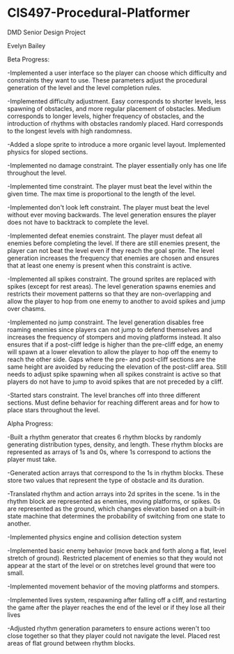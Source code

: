 # CIS497-Procedural-Platformer
DMD Senior Design Project

Evelyn Bailey

Beta Progress:

-Implemented a user interface so the player can choose which difficulty and constraints they want to use. These parameters adjust the procedural generation of the level and the level completion rules.

-Implemented difficulty adjustment. Easy corresponds to shorter levels, less spawning of obstacles, and more regular placement of obstacles. Medium corresponds to longer levels, higher frequency of obstacles, and the introduction of rhythms with obstacles randomly placed. Hard corresponds to the longest levels with high randomness.

-Added a slope sprite to introduce a more organic level layout. Implemented physics for sloped sections.

-Implemented no damage constraint. The player essentially only has one life throughout the level.

-Implemented time constraint. The player must beat the level within the given time. The max time is proportional to the length of the level.

-Implemented don't look left constraint. The player must beat the level without ever moving backwards. The level generation ensures the player does not have to backtrack to complete the level.

-Implemented defeat enemies constraint. The player must defeat all enemies before completing the level. If there are still enemies present, the player can not beat the level even if they reach the goal sprite. The level generation increases the frequency that enemies are chosen and ensures that at least one enemy is present when this constraint is active.

-Implemented all spikes constraint. The ground sprites are replaced with spikes (except for rest areas). The level generation spawns enemies and restricts their movement patterns so that they are non-overlapping and allow the player to hop from one enemy to another to avoid spikes and jump over chasms.

-Implemented no jump constraint. The level generation disables free roaming enemies since players can not jump to defend themselves and increases the frequency of stompers and moving platforms instead. It also ensures that if a post-cliff ledge is higher than the pre-cliff edge, an enemy will spawn at a lower elevation to allow the player to hop off the enemy to reach the other side. Gaps where the pre- and post-cliff sections are the same height are avoided by reducing the elevation of the post-cliff area. Still needs to adjust spike spawning when all spikes constraint is active so that players do not have to jump to avoid spikes that are not preceded by a cliff.

-Started stars constraint. The level branches off into three different sections. Must define behavior for reaching different areas and for how to place stars throughout the level.


Alpha Progress:

-Built a rhythm generator that creates 6 rhythm blocks by randomly generating distribution types, density, and length. These rhythm blocks are represented as arrays of 1s and 0s, where 1s correspond to actions the player must take.

-Generated action arrays that correspond to the 1s in rhythm blocks. These store two values that represent the type of obstacle and its duration.

-Translated rhythm and action arrays into 2d sprites in the scene. 1s in the rhythm block are represented as enemies, moving platforms, or spikes. 0s are represented as the ground, which changes elevation based on a built-in state machine that determines the probability of switching from one state to another.

-Implemented physics engine and collision detection system

-Implemented basic enemy behavior (move back and forth along a flat, level stretch of ground). Restricted placement of enemies so that they would not appear at the start of the level or on stretches level ground that were too small.

-Implemented movement behavior of the moving platforms and stompers.

-Implemented lives system, respawning after falling off a cliff, and restarting the game after the player reaches the end of the level or if they lose all their lives

-Adjusted rhythm generation parameters to ensure actions weren't too close together so that they player could not navigate the level. Placed rest areas of flat ground between rhythm blocks.